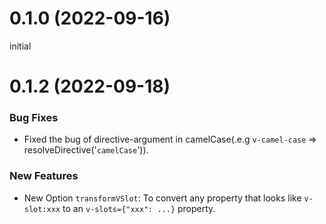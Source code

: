# 0.1.0 (2022-09-16)
initial

# 0.1.2 (2022-09-18)
### Bug Fixes
- Fixed the bug of directive-argument in camelCase(.e.g `v-camel-case` => resolveDirective('`camelCase`')).

### New Features
- New Option `transformVSlot`: To convert any property that looks like `v-slot:xxx` to an `v-slots={"xxx": ...}` property.
